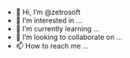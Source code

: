 - 👋 Hi, I’m @zetrosoft
- 👀 I’m interested in ...
- 🌱 I’m currently learning ...
- 💞️ I’m looking to collaborate on ...
- 📫 How to reach me ...

<!---
zetrosoft/zetrosoft is a ✨ special ✨ repository because its `README.md` (this file) appears on your GitHub profile.
You can click the Preview link to take a look at your changes.
--->
